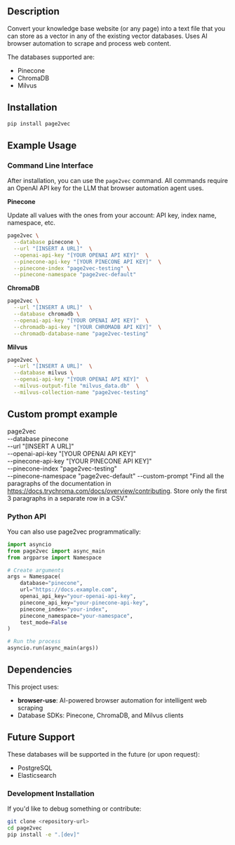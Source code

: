 ## Description

Convert your knowledge base website (or any page) into a text file that you can store as a vector in any of the existing vector databases. Uses AI browser automation to scrape and process web content.

The databases supported are:

* Pinecone
* ChromaDB
* Milvus

## Installation

```bash
pip install page2vec
```

## Example Usage

### Command Line Interface

After installation, you can use the `page2vec` command. All commands require an OpenAI API key for the LLM that browser automation agent uses.

**Pinecone**

Update all values with the ones from your account: API key, index name, namespace, etc.

```bash
page2vec \
  --database pinecone \
  --url "[INSERT A URL]"  \
  --openai-api-key "[YOUR OPENAI API KEY]"  \
  --pinecone-api-key "[YOUR PINECONE API KEY]"  \
  --pinecone-index "page2vec-testing" \
  --pinecone-namespace "page2vec-default"
```

**ChromaDB**

```bash
page2vec \
  --url "[INSERT A URL]"  \
  --database chromadb \
  --openai-api-key "[YOUR OPENAI API KEY]"  \
  --chromadb-api-key "[YOUR CHROMADB API KEY]"  \
  --chromadb-database-name "page2vec-testing"
```

**Milvus**
```bash
page2vec \
  --url "[INSERT A URL]"  \
  --database milvus \
  --openai-api-key "[YOUR OPENAI API KEY]"  \
  --milvus-output-file "milvus_data.db"  \
  --milvus-collection-name "page2vec-testing"
```

## Custom prompt example

page2vec \
  --database pinecone \
  --url "[INSERT A URL]"  \
  --openai-api-key "[YOUR OPENAI API KEY]"  \
  --pinecone-api-key "[YOUR PINECONE API KEY]"  \
  --pinecone-index "page2vec-testing" \
  --pinecone-namespace "page2vec-default"
  --custom-prompt "Find all the paragraphs of the documentation in https://docs.trychroma.com/docs/overview/contributing. Store only the first 3 paragraphs in a separate row in a CSV."

### Python API

You can also use page2vec programmatically:

```python
import asyncio
from page2vec import async_main
from argparse import Namespace

# Create arguments
args = Namespace(
    database="pinecone",
    url="https://docs.example.com",
    openai_api_key="your-openai-api-key",
    pinecone_api_key="your-pinecone-api-key",
    pinecone_index="your-index",
    pinecone_namespace="your-namespace",
    test_mode=False
)

# Run the process
asyncio.run(async_main(args))
```

## Dependencies

This project uses:
- **browser-use**: AI-powered browser automation for intelligent web scraping
- Database SDKs: Pinecone, ChromaDB, and Milvus clients

## Future Support

These databases will be supported in the future (or upon request):
- PostgreSQL
- Elasticsearch


### Development Installation
If you'd like to debug something or contribute:

```bash
git clone <repository-url>
cd page2vec
pip install -e ".[dev]"
```
